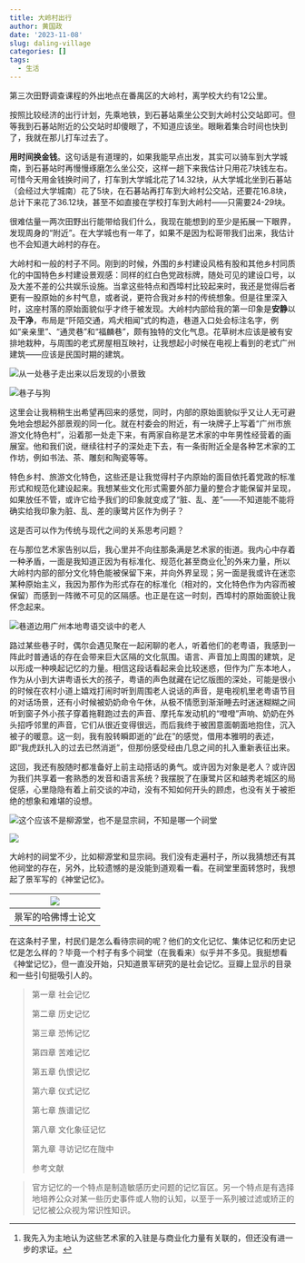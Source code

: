 ```yaml
---
title: 大岭村出行
author: 黄国政
date: '2023-11-08'
slug: daling-village
categories: []
tags:
  - 生活
---
```


<!--more-->

第三次田野调查课程的外出地点在番禺区的大岭村，离学校大约有12公里。

按照比较经济的出行计划，先乘地铁，到石碁站乘坐公交到大岭村公交站即可。但等我到石碁站附近的公交站时却傻眼了，不知道应该坐。眼瞅着集合时间也快到了，我就在那儿打车过去了。

**用时间换金钱**。这句话是有道理的，如果我能早点出发，其实可以骑车到大学城南，到石碁站时再慢慢琢磨怎么坐公交，这样一趟下来我估计只用花7块钱左右。可惜今天用金钱换时间了，打车到大学城北花了14.32块，从大学城北坐到石碁站（会经过大学城南）花了5块，在石碁站再打车到大岭村公交站，还要花16.8块，总计下来花了36.12块，甚至不如直接在学校打车到大岭村——只需要24-29块。

很难估量一两次田野出行能带给我们什么，我现在能想到的至少是拓展一下眼界，发现周身的“附近”。在大学城也有一年了，如果不是因为松哥带我们出来，我估计也不会知道大岭村的存在。

大岭村和一般的村子不同。刚到的时候，外围的乡村建设风格有股和其他乡村同质化的中国特色乡村建设景观感：同样的红白色党政标牌，随处可见的建设口号，以及大差不差的公共娱乐设施。当拿这些特点和西埠村比较起来时，我还是觉得后者更有一股原始的乡村气息，或者说，更符合我对乡村的传统想象。但是往里深入时，这座村落的原始面貌似乎才终于被发现。大岭村内部给我的第一印象是**安静**以及**干净**，布局是“阡陌交通，鸡犬相闻”式的构造，巷道入口处会标注名字，例如“亲亲里”、“通灵巷”和“福麟巷”，颇有独特的文化气息。花草树木应该是被有安排地栽种，与周围的老式房屋相互映衬，让我想起小时候在电视上看到的老式广州建筑——应该是民国时期的建筑。

![从一处巷子走出来以后发现的小景致](/images/posts/2023/11/11-08-plant.jpg)

![巷子与狗](/images/posts/2023/11/11-08-alley.jpg)

这里会让我稍稍生出希望再回来的感觉，同时，内部的原始面貌似乎又让人无可避免地会想起外部景观的同一化。就在村委会的附近，有一块牌子上写着“广州市旅游文化特色村”，沿着那一处走下来，有两家自称是艺术家的中年男性经营着的画展室。他和我们说，继续往村子的深处走下去，有一条街附近全是各种艺术家的工作坊，例如书法、茶、雕刻和陶瓷等等。

特色乡村、旅游文化特色，这些还是让我觉得村子内原始的面目依托着党政的标准形式和规范化建设起来。我想某些文化形式需要外部力量的整合才能保留并呈现，如果放任不管，或许它给予我们的印象就变成了“脏、乱、差”——不知道能不能将确实给我印象为脏、乱、差的康鹭片区作为例子？

这是否可以作为传统与现代之间的关系思考问题？

在与那位艺术家告别以后，我心里并不向往那条满是艺术家的街道。我内心中存着一种矛盾，一面是我知道正因为有标准化、规范化甚至商业化[^commercial]的外来力量，所以大岭村内部的部分文化特色能被保留下来，并向外界呈现；另一面是我或许在迷恋某种原始主义，我因为那作为形式存在的标准化（相对的，文化特色作为内容而被保留）而感到一阵微不可见的区隔感。也正是在这一时刻，西埠村的原始面貌让我怀念起来。

[^commercial]: 我先入为主地认为这些艺术家的入驻是与商业化力量有关联的，但还没有进一步的求证。

![巷道边用广州本地粤语交谈中的老人](/images/posts/2023/11/11-08-alley-talk.jpg)

路过某些巷子时，偶尔会遇见聚在一起闲聊的老人，听着他们的老粤语，我感到一阵此时普通话的存在会带来巨大区隔的文化氛围。语言、声音加上周围的建筑，足以形成一种唤起记忆的力量。相信这段话看起来会比较迷惑，但作为广东本地人，作为从小到大讲粤语长大的孩子，粤语的声色就藏在记忆版图的深处，可能是很小的时候在农村小道上嬉戏打闹时听到周围老人说话的声音，是电视机里老粤语节目的对话场景，还有小时候被奶奶命令午休，从极不情愿到渐渐睡去时迷迷糊糊之间听到窗子外小孩子穿着拖鞋跑过去的声音、摩托车发动机的“噔噔”声响、奶奶在外头招呼邻里的声音，它们从很近变得很远，而后我终于被困意面朝面地抱住，沉入被子的暖意。这一刻，我有股转瞬即逝的“此在”的感觉，借用本雅明的表述，即“我虎跃扎入的过去已然消逝”，但那份感受经由几息之间的扎入重新表征出来。

这回，我还有股随时都准备好上前主动搭话的勇气。或许因为对象是老人？或许因为我们共享着一套熟悉的发音和语言系统？我摆脱了在康鹭片区和越秀老城区的局促感，心里隐隐有着上前交谈的冲动，没有不知如何开头的顾虑，也没有关于被拒绝的想象和难堪的设想。

![这个应该不是柳源堂，也不是显宗祠，不知是哪一个祠堂](/images/posts/2023/11/11-08-the-temple.jpg)

![](/images/posts/2023/11/11-08-the-temple-side.jpg)

大岭村的祠堂不少，比如柳源堂和显宗祠。我们没有走遍村子，所以我猜想还有其他祠堂的存在，另外，比较遗憾的是没能到道观看一看。在祠堂里面转悠时，我想起了景军写的《神堂记忆》。

|![](/images/posts/2023/11/11-08-the-temple-of-memories.jpg)|
|:-:|
|景军的哈佛博士论文|

在这条村子里，村民们是怎么看待宗祠的呢？他们的文化记忆、集体记忆和历史记忆是怎么样的？毕竟一个村子有多个祠堂（在我看来）似乎并不多见。我挺想看《神堂记忆》，但一直没开始，只知道景军研究的是社会记忆。豆瓣上显示的目录和一些引句挺吸引人的。

> 第一章 社会记忆
>
> 第二章 历史记忆
>
> 第三章 恐怖记忆
>
> 第四章 苦难记忆
>
> 第五章 仇恨记忆
>
> 第六章 仪式记忆
>
> 第七章 族谱记忆
>
> 第八章 文化象征记忆
>
> 第九章 寻访记忆在陇中
>
> 参考文献

> 官方记忆的一个特点是制造敏感历史问题的记忆盲区。另一个特点是有选择地培养公众对某一些历史事件或人物的认知，以至于一系列被过滤或矫正的记忆被公众视为常识性知识。
